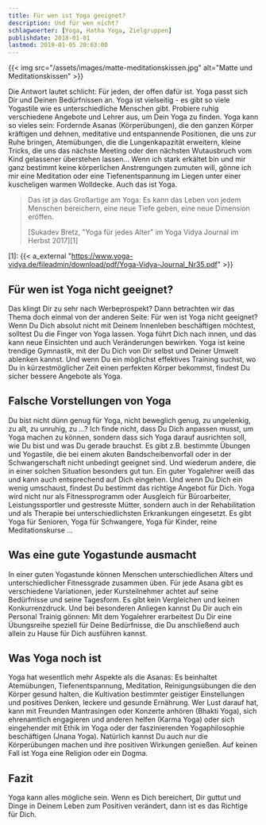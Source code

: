 ```yaml
---
title: Für wen ist Yoga geeignet?
description: Und für wen nicht?
schlagwoerter: [Yoga, Hatha Yoga, Zielgruppen]
publishdate: 2018-01-01
lastmod: 2019-01-05 20:03:00
---
```


{{< img src="/assets/images/matte-meditationskissen.jpg" alt="Matte und Meditationskissen" >}}

Die Antwort lautet schlicht: Für jeden, der offen dafür ist. Yoga passt sich Dir und Deinen Bedürfnissen an. Yoga ist  vielseitig - es gibt so viele Yogastile wie es unterschiedliche Menschen gibt. Probiere ruhig verschiedene Angebote und Lehrer aus, um Dein Yoga zu finden. Yoga kann so vieles sein: Fordernde Asanas (Körperübungen), die den ganzen Körper kräftigen und dehnen, meditative und entspannende Positionen, die uns zur Ruhe bringen, Atemübungen, die die Lungenkapazität erweitern, kleine Tricks, die uns das nächste Meeting oder den nächsten Wutausbruch vom Kind gelassener überstehen lassen... Wenn ich stark erkältet bin und mir ganz bestimmt keine körperlichen Anstrengungen zumuten will, gönne ich mir eine Meditation oder eine Tiefenentspannung im Liegen unter einer kuscheligen warmen Wolldecke. Auch das ist Yoga.


> Das ist ja das Großartige am Yoga: Es kann das Leben von jedem Menschen bereichern, eine neue Tiefe geben, eine neue Dimension eröffen.
>
> [Sukadev Bretz, "Yoga für jedes Alter" im Yoga Vidya Journal im Herbst 2017][1]

[1]: {{< a_external "https://www.yoga-vidya.de/fileadmin/download/pdf/Yoga-Vidya-Journal_Nr35.pdf" >}}


## Für wen ist Yoga nicht geeignet?

Das klingt Dir zu sehr nach Werbeprospekt? Dann betrachten wir das Thema doch einmal von der anderen Seite: Für wen ist Yoga nicht geeignet? Wenn Du Dich absolut nicht mit Deinem Innenleben beschäftigen möchtest, solltest Du die Finger von Yoga lassen. Yoga führt Dich nach innen, und das kann neue Einsichten und auch Veränderungen bewirken. Yoga ist keine trendige Gymnastik, mit der Du Dich von Dir selbst und Deiner Umwelt ablenken kannst. Und wenn Du ein möglichst effektives Training suchst, wo Du in kürzestmöglicher Zeit einen perfekten Körper bekommst, findest Du sicher bessere Angebote als Yoga.


## Falsche Vorstellungen von Yoga

Du bist nicht dünn genug für Yoga, nicht beweglich genug, zu ungelenkig, zu alt, zu unruhig, zu ...? Ich finde nicht, dass Du Dich anpassen musst, um Yoga machen zu können, sondern dass sich Yoga darauf ausrichten soll, wie Du bist und was Du gerade brauchst. Es gibt z.B. bestimmte Übungen und Yogastile, die bei einem akuten Bandscheibenvorfall oder in der Schwangerschaft nicht unbedingt geeignet sind. Und wiederum andere, die in einer solchen Situation besonders gut tun. Ein guter Yogalehrer weiß das und kann auch entsprechend auf Dich eingehen. Und wenn Du Dich ein wenig umschaust, findest Du bestimmt das richtige Angebot für Dich. Yoga wird nicht nur als Fitnessprogramm oder Ausgleich für Büroarbeiter, Leistungssportler und gestresste Mütter, sondern auch in der Rehabilitation und als Therapie bei unterschiedlichsten Erkrankungen eingesetzt. Es gibt Yoga für Senioren, Yoga für Schwangere, Yoga für Kinder, reine Meditationskurse ...


## Was eine gute Yogastunde ausmacht

In einer guten Yogastunde können Menschen unterschiedlichen Alters und unterschiedlicher Fitnessgrade zusammen üben. Für jede Asana gibt es verschiedene Variationen, jeder Kursteilnehmer achtet auf seine Bedürfnisse und seine Tagesform. Es gibt kein Vergleichen und keinen Konkurrenzdruck. Und bei besonderen Anliegen kannst Du Dir auch ein Personal Trainig gönnen: Mit dem Yogalehrer erarbeitest Du Dir eine Übungsreihe speziell für Deine Bedürfnisse, die Du anschließend auch allein zu Hause für Dich ausführen kannst.


## Was Yoga noch ist

Yoga hat wesentlich mehr Aspekte als die Asanas: Es beinhaltet Atemübungen, Tiefenentspannung, Meditation, Reinigungsübungen die den Körper gesund halten, die Kultivation bestimmter geistiger Einstellungen und positives Denken, leckere und gesunde Ernährung. Wer Lust darauf hat, kann mit Freunden Mantrasingen oder Konzerte anhören (Bhakti Yoga), sich ehrenamtlich engagieren und anderen helfen (Karma Yoga) oder sich eingehender mit Ethik im Yoga oder der faszinierenden Yogaphilosophie beschäftigen (Jnana Yoga). Natürlich kannst Du auch nur die Körperübungen machen und ihre positiven Wirkungen genießen. Auf keinen Fall ist Yoga eine Religion oder ein Dogma.


## Fazit

Yoga kann alles mögliche sein. Wenn es Dich bereichert, Dir guttut und Dinge in Deinem Leben zum Positiven verändert, dann ist es das Richtige für Dich.

